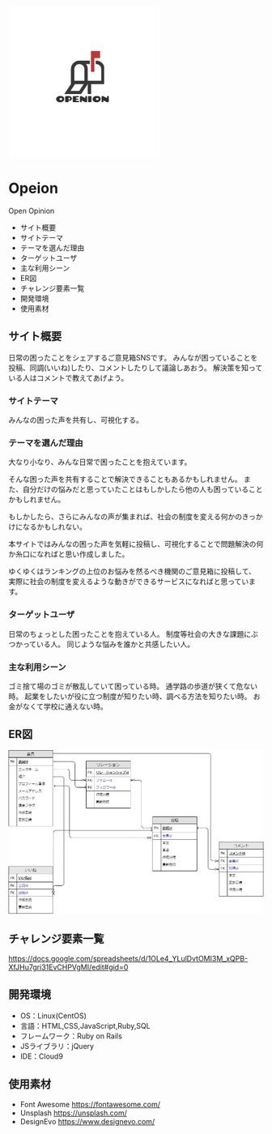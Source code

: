 ![logo.jpg](./logo.jpg)

# Opeion
Open Opinion
- サイト概要
- サイトテーマ
- テーマを選んだ理由
- ターゲットユーザ
- 主な利用シーン
- ER図
- チャレンジ要素一覧
- 開発環境
- 使用素材


## サイト概要
日常の困ったことをシェアするご意見箱SNSです。
みんなが困っていることを投稿、同調(いいね)したり、コメントしたりして議論しあおう。
解決策を知っている人はコメントで教えてあげよう。


### サイトテーマ
みんなの困った声を共有し、可視化する。

### テーマを選んだ理由
大なり小なり、みんな日常で困ったことを抱えています。

そんな困った声を共有することで解決できることもあるかもしれません。
また、自分だけの悩みだと思っていたことはもしかしたら他の人も困っていることかもしれません。

もしかしたら、さらにみんなの声が集まれば、社会の制度を変える何かのきっかけになるかもしれない。

本サイトではみんなの困った声を気軽に投稿し、可視化することで問題解決の何か糸口になればと思い作成しました。



ゆくゆくはランキングの上位のお悩みを然るべき機関のご意見箱に投稿して、
実際に社会の制度を変えるような動きができるサービスになればと思っています。



### ターゲットユーザ
日常のちょっとした困ったことを抱えている人。
制度等社会の大きな課題にぶつかっている人。
同じような悩みを誰かと共感したい人。

### 主な利用シーン
ゴミ捨て場のゴミが散乱していて困っている時。
通学路の歩道が狭くて危ない時。
起業をしたいが役に立つ制度が知りたい時、調べる方法を知りたい時。
お金がなくて学校に通えない時。


## ER図
![dwcpro_openion_er_answersheet](/dwcpro_openion_er_answersheet.jpg)


## チャレンジ要素一覧
https://docs.google.com/spreadsheets/d/1OLe4_YLulDvtOMI3M_xQPB-XfJHu7gri31EvCHPVgMI/edit#gid=0

## 開発環境
- OS：Linux(CentOS)
- 言語：HTML,CSS,JavaScript,Ruby,SQL
- フレームワーク：Ruby on Rails
- JSライブラリ：jQuery
- IDE：Cloud9

## 使用素材
- Font Awesome
https://fontawesome.com/
- Unsplash
https://unsplash.com/
- DesignEvo
https://www.designevo.com/